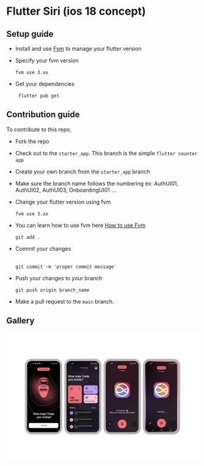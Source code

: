 # Flutter Siri (ios 18 concept)

## Setup guide

- Install and use [Fvm](https://fvm.app/) to manage your flutter version

- Specify your fvm version

  ```
  fvm use 3.xx
  ```

- Get your dependencies
  ```
   flutter pub get
  ```

## Contribution guide

To contribute to this repo,

- Fork the repo
- Check out to the `starter_app`. This branch is the simple `flutter counter app`
- Create your own branch from the `starter_app` branch
- Make sure the branch name follows the numbering ex: AuthUI01, AuthUI02, AuthUI03, OnboardingUI01 ...
- Change your flutter version using fvm

  ```
  fvm use 3.xx
  ```

- You can learn how to use fvm here [How to use Fvm](https://fvm.app/)

  ```
  git add .
  ```

- Commit your changes

  ```![Uploading app_logo3.png…]()

  git commit -m 'proper commit message'
  ```

- Push your changes to your branch

  ```
  git push origin branch_name
  ```

- Make a pull request to the `main` branch.

## Gallery

<img src="./showcase/ios.png" alt="Image 1" width="1000"/>
